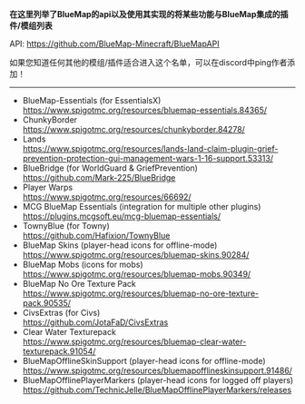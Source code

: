 **在这里列举了BlueMap的api以及使用其实现的将某些功能与BlueMap集成的插件/模组列表**

API: https://github.com/BlueMap-Minecraft/BlueMapAPI

如果您知道任何其他的模组/插件适合进入这个名单，可以在discord中ping作者添加！

---
- BlueMap-Essentials (for EssentialsX)  
https://www.spigotmc.org/resources/bluemap-essentials.84365/
- ChunkyBorder  
https://www.spigotmc.org/resources/chunkyborder.84278/
- Lands  
https://www.spigotmc.org/resources/lands-land-claim-plugin-grief-prevention-protection-gui-management-wars-1-16-support.53313/
- BlueBridge (for WorldGuard & GriefPrevention)  
https://github.com/Mark-225/BlueBridge
- Player Warps  
https://www.spigotmc.org/resources/66692/
- MCG BlueMap Essentials (integration for multiple other plugins)  
https://plugins.mcgsoft.eu/mcg-bluemap-essentials/
- TownyBlue (for Towny)  
https://github.com/Hafixion/TownyBlue
- BlueMap Skins (player-head icons for offline-mode)  
https://www.spigotmc.org/resources/bluemap-skins.90284/
- BlueMap Mobs (icons for mobs)  
https://www.spigotmc.org/resources/bluemap-mobs.90349/
- BlueMap No Ore Texture Pack  
https://www.spigotmc.org/resources/bluemap-no-ore-texture-pack.90535/
- CivsExtras (for Civs)  
https://github.com/JotaFaD/CivsExtras
- Clear Water Texturepack  
https://www.spigotmc.org/resources/bluemap-clear-water-texturepack.91054/
- BlueMapOfflineSkinSupport (player-head icons for offline-mode)  
https://www.spigotmc.org/resources/bluemapofflineskinsupport.91486/
- BlueMapOfflinePlayerMarkers (player-head icons for logged off players)  
https://github.com/TechnicJelle/BlueMapOfflinePlayerMarkers/releases

